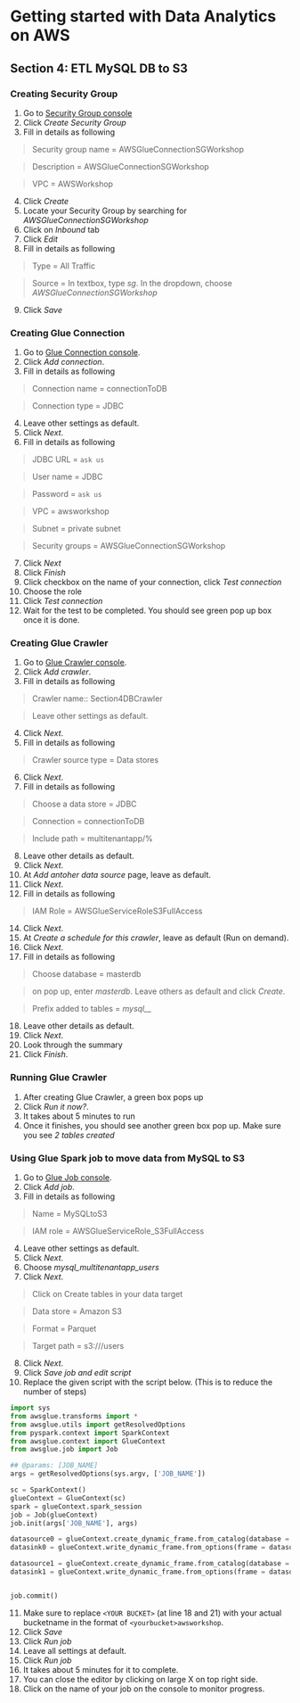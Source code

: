 # Getting started with Data Analytics on AWS

## Section 4: ETL MySQL DB to S3

### Creating Security Group
1. Go to [Security Group console](https://ap-southeast-1.console.aws.amazon.com/ec2/v2/home?region=ap-southeast-1#SecurityGroups:sort=vpcId)
2. Click *_Create Security Group_*
3. Fill in details as following

>Security group name = AWSGlueConnectionSGWorkshop

>Description = AWSGlueConnectionSGWorkshop

>VPC = AWSWorkshop

4. Click *_Create_*
5. Locate your Security Group by searching for *_AWSGlueConnectionSGWorkshop_*
6. Click on *_Inbound_* tab
7. Click *_Edit_*
8. Fill in details as following

>Type = All Traffic

>Source = In textbox, type *_sg_*. In the dropdown, choose *_AWSGlueConnectionSGWorkshop_*

9. Click *_Save_*

### Creating Glue Connection
1. Go to [Glue Connection console](https://ap-southeast-1.console.aws.amazon.com/glue/home?region=ap-southeast-1#catalog:tab=connections).
2. Click *_Add connection_*.
3. Fill in details as following

>Connection name = connectionToDB

>Connection type = JDBC

4. Leave other settings as default.
5. Click *_Next_*.
6. Fill in details as following

>JDBC URL = `ask us`

>User name = JDBC

>Password = `ask us`

>VPC = awsworkshop

>Subnet = private subnet

>Security groups = AWSGlueConnectionSGWorkshop

7. Click *_Next_*
8. Click *_Finish_*
9. Click checkbox on the name of your connection, click *_Test connection_*
10. Choose the role
11. Click *_Test connection_*
12. Wait for the test to be completed. You should see green pop up box once it is done.

### Creating Glue Crawler
1. Go to [Glue Crawler console](https://ap-southeast-1.console.aws.amazon.com/glue/home?region=ap-southeast-1#catalog:tab=crawlers).
1. Click *_Add crawler_*.
1. Fill in details as following

>Crawler name:: Section4DBCrawler

>Leave other settings as default.

4. Click *_Next_*.
5. Fill in details as following

>Crawler source type = Data stores

6. Click *_Next_*.
7. Fill in details as following

>Choose a data store = JDBC

>Connection = connectionToDB

>Include path = multitenantapp/%

8. Leave other details as default.
9. Click *_Next_*.
10. At *_Add antoher data source_* page, leave as default.
11. Click *_Next_*.
12. Fill in details as following

>IAM Role = AWSGlueServiceRoleS3FullAccess

14. Click *_Next_*.
15. At *_Create a schedule for this crawler_*, leave as default (Run on demand).
16. Click *_Next_*.
17. Fill in details as following

>Choose database = masterdb

>on pop up, enter *_masterdb_*. Leave others as default and click *Create*.

>Prefix added to tables = *_mysql___*

18. Leave other details as default.
19. Click *_Next_*.
20. Look through the summary
21. Click *_Finish_*.

### Running Glue Crawler
1. After creating Glue Crawler, a green box pops up
2. Click *_Run it now?_*.
3. It takes about 5 minutes to run
4. Once it finishes, you should see another green box pop up. Make sure you see *_2 tables created_*

### Using Glue Spark job to move data from MySQL to S3
1. Go to [Glue Job console](https://ap-southeast-1.console.aws.amazon.com/glue/home?region=ap-southeast-1#etl:tab=jobs).
2. Click *_Add job_*.
3. Fill in details as following

>Name = MySQLtoS3

>IAM role = AWSGlueServiceRole_S3FullAccess

4. Leave other settings as default.
5. Click *_Next_*.
6. Choose *_mysql_multitenantapp_users_* 
7. Click *_Next_*.

>Click on Create tables in your data target

>Data store = Amazon S3

>Format = Parquet

>Target path = s3://<Your bucket name>/users

8. Click *_Next_*.
9. Click *_Save job and edit script_*
10. Replace the given script with the script below. (This is to reduce the number of steps)

```python
import sys
from awsglue.transforms import *
from awsglue.utils import getResolvedOptions
from pyspark.context import SparkContext
from awsglue.context import GlueContext
from awsglue.job import Job

## @params: [JOB_NAME]
args = getResolvedOptions(sys.argv, ['JOB_NAME'])

sc = SparkContext()
glueContext = GlueContext(sc)
spark = glueContext.spark_session
job = Job(glueContext)
job.init(args['JOB_NAME'], args)

datasource0 = glueContext.create_dynamic_frame.from_catalog(database = "masterdb", table_name = "mysql_multitenantapp_tenants", transformation_ctx = "datasource0")
datasink0 = glueContext.write_dynamic_frame.from_options(frame = datasource0, connection_type = "s3", connection_options = {"path": "s3://<YOUR BUCKET>/tenants/"}, format = "parquet", transformation_ctx = "datasink0")

datasource1 = glueContext.create_dynamic_frame.from_catalog(database = "masterdb", table_name = "mysql_multitenantapp_users", transformation_ctx = "datasource1")
datasink1 = glueContext.write_dynamic_frame.from_options(frame = datasource1, connection_type = "s3", connection_options = {"path": "s3://<YOUR BUCKET>/users/"}, format = "parquet", transformation_ctx = "datasink1")


job.commit()
```
11. Make sure to replace `<YOUR BUCKET>` (at line 18 and 21) with your actual bucketname in the format of `<yourbucket>awsworkshop`.
8. Click *_Save_*
9. Click *_Run job_*
10. Leave all settings at default.
11. Click *_Run job_*
12. It takes about 5 minutes for it to complete.
13. You can close the editor by clicking on large X on top right side.
14. Click on the name of your job on the console to monitor progress.



